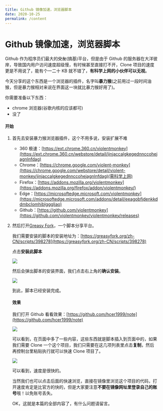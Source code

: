 ```yaml
---
title: Github 镜像加速，浏览器脚本
date: 2020-10-25
permalink: /content
---
```


# Github 镜像加速，浏览器脚本

Github 作为程序员们最大的~~交友~~(搞基)平台，但是由于 Github 的服务器在大洋彼岸，导致国内用户访问速度超级慢，有时候甚至直接打不开，Clone 项目的速度更是不用说了，能有个一二十 KB 就不错了，**有科学上网的小伙伴可以无视**。

今天分享的这个东西是一个浏览器的插件，名字叫**暴力猴**(之前用过一段时间油猴，但是暴力猴相对来说在界面这一块就比暴力猴好用了)。

你需要准备以下东西：

- chrome 浏览器(谷歌内核的应该都可)
- 没了

#### 开始

1. 首先去安装暴力猴浏览器插件，这个不用多说，安装扩展不难

   - 360 极速：[https://ext.chrome.360.cn/violentmonkey](https://ext.chrome.360.cn/webstore/detail/jinjaccalgkegednnccohejagnlnfdag)
   - Chrome：[https://chrome.google.com/violent-monkey](https://chrome.google.com/webstore/detail/violent-monkey/jinjaccalgkegednnccohejagnlnfdag)(需科学上网)
   - Firefox：[https://addons.mozilla.org/violentmonkey](https://addons.mozilla.org/firefox/addon/violentmonkey/)
   - Edge：[https://microsoftedge.microsoft.com/violentmonkey](https://microsoftedge.microsoft.com/addons/detail/eeagobfjdenkkddmbclomhiblgggliao)
   - Github：[https://github.com/violentmonkey](https://github.com/violentmonkey/violentmonkey/releases)

2. 然后打开[Greasy Fork](https://greasyfork.org/zh-CN)，一个脚本分享平台。

   我们需要安装的脚本的安装地址为：[https://greasyfork.org/zh-CN/scripts/398278](https://greasyfork.org/zh-CN/scripts/398278)

   点击**安装此脚本**

   ![](http://cdn.bingkele.cc/Fu8FaPgwB3ZrgBVmeAcoEPMr3jNS)

   然后会弹出脚本的安装界面，我们点击右上角的**确认安装**。

   ![](http://cdn.bingkele.cc/FjQxtTAsBo0930l8kgY7lxLPa_SH)

   到此，脚本已经安装完成。

   #### 效果

   我们打开 Github 看看效果：[https://github.com/hcer1999/note](https://github.com/hcer1999/note)

   ![](http://cdn.bingkele.cc/FuI_InJmvldBM71F1UoZb_c6TTQF)

   可以看到，在页面中多了一些内容，这些东西就是脚本插入到页面中的，如果我们需要 Clone 一个这个项目，我们只需要在这几项列表里点击**复制**，然后再控制台里粘贴执行就可以快速 Clone 项目了。

   ![](http://cdn.bingkele.cc/FrJfV2856SWBYTTGPvSIABTG3tQV)

   可以看到，速度是很快的。

   当然我们也可以点击后面的快速浏览，直接在镜像里浏览这个项目的代码，打开速度肯定是比官方的快的，但是大家要注意**不要在镜像网址里登录自己的账号**哦！以免账号丢失。

   OK，这就是本篇的全部内容了，有什么问题请留言。

